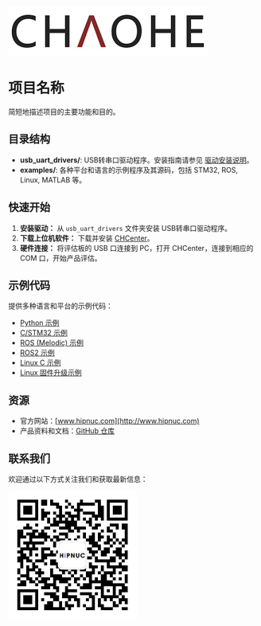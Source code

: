 ![Logo](img/logo.png)

# 项目名称

简短地描述项目的主要功能和目的。

## 目录结构

- **usb_uart_drivers/**: USB转串口驱动程序。安装指南请参见 [驱动安装说明](usb_uart_drivers/README.md)。
- **examples/**: 各种平台和语言的示例程序及其源码，包括 STM32, ROS, Linux, MATLAB 等。

## 快速开始

1. **安装驱动：** 从 `usb_uart_drivers` 文件夹安装 USB转串口驱动程序。
2. **下载上位机软件：** 下载并安装 [CHCenter](http://download.hipnuc.com/internal/pc_host/CHCenter.7z)。
3. **硬件连接：** 将评估板的 USB 口连接到 PC，打开 CHCenter，连接到相应的 COM 口，开始产品评估。

## 示例代码

提供多种语言和平台的示例代码：

- [Python 示例](examples/Python)
- [C/STM32 示例](examples/STM32)
- [ROS (Melodic) 示例](examples/ROS_Melodic)
- [ROS2 示例](examples/ROS2)
- [Linux C 示例](examples/linux)
- [Linux 固件升级示例](examples/linux_ota)

## 资源

- 官方网站：[www.hipnuc.com](http://www.hipnuc.com)
- 产品资料和文档：[GitHub 仓库](https://github.com/hipnuc/products.git)

## 联系我们

欢迎通过以下方式关注我们和获取最新信息：

![QR Code](img/qrcode_for_gh_1d8b6b51409d_258.jpg)
